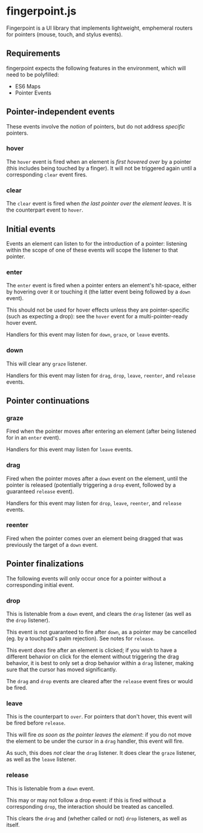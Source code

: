 # fingerpoint.js

Fingerpoint is a UI library that implements lightweight, emphemeral routers for
pointers (mouse, touch, and stylus events).

## Requirements

fingerpoint expects the following features in the environment, which will need
to be polyfilled:

- ES6 Maps
- Pointer Events

## Pointer-independent events

These events involve the *notion* of pointers, but do not address *specific*
pointers.

### hover

The `hover` event is fired when an element is *first hovered over* by a
pointer (this includes being touched by a finger). It will not be triggered
again until a corresponding `clear` event fires.

### clear

The `clear` event is fired when *the last pointer over the element leaves*.
It is the counterpart event to `hover`.

## Initial events

Events an element can listen to for the introduction of a pointer: listening
within the scope of one of these events will scope the listener to that
pointer.

### enter

The `enter` event is fired when a pointer enters an element's hit-space, either
by hovering over it or touching it (the latter event being followed by a `down`
event).

This should not be used for hover effects unless they are pointer-specific
(such as expecting a drop): see the `hover` event for a multi-pointer-ready
hover event.

Handlers for this event may listen for `down`, `graze`, or `leave` events.

### down

This will clear any `graze` listener.

Handlers for this event may listen for `drag`, `drop`, `leave`, `reenter`, and
`release` events.

## Pointer continuations

### graze

Fired when the pointer moves after entering an element (after being listened
for in an `enter` event).

Handlers for this event may listen for `leave` events.

### drag

Fired when the pointer moves after a `down` event on the element, until the
pointer is released (potentially triggering a `drop` event, followed by a
guaranteed `release` event).

Handlers for this event may listen for `drop`, `leave`, `reenter`, and
`release` events.

### reenter

Fired when the pointer comes over an element being dragged that was previously
the target of a `down` event.

## Pointer finalizations

The following events will only occur once for a pointer without a corresponding
initial event.

### drop

This is listenable from a `down` event, and clears the `drag` listener
(as well as the `drop` listener).

This event is not guaranteed to fire after `down`, as a pointer may be
cancelled (eg. by a touchpad's palm rejection). See notes for `release`.

This event *does* fire after an element is clicked; if you wish to have a
different behavior on click for the element without triggering the drag
behavior, it is best to only set a drop behavior within a `drag` listener,
making sure that the cursor has moved significantly.

The `drag` and `drop` events are cleared after the `release` event fires
or would be fired.

### leave

This is the counterpart to `over`. For pointers that don't hover, this event
will be fired before `release`.

This will fire *as soon as the pointer leaves the element*: if you do not move
the element to be under the cursor in a `drag` handler, this event will fire.

As such, this does *not* clear the `drag` listener. It does clear the `graze`
listener, as well as the `leave` listener.

### release

This is listenable from a `down` event.

This may or may not follow a drop event: if this is fired without a
corresponding `drop`, the interaction should be treated as cancelled.

This clears the `drag` and (whether called or not) `drop` listeners, as well as
itself.
